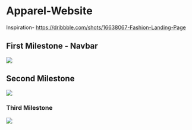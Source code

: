 # Apparel-Website
<p> Inspiration- <a href="https://dribbble.com/shots/16638067-Fashion-Landing-Page"> https://dribbble.com/shots/16638067-Fashion-Landing-Page</a></p>
<h2> First Milestone - Navbar</h2>
<img src="https://user-images.githubusercontent.com/82451914/170452553-be124ea5-b3fa-4c2f-98c5-e77301c6617d.png">
<h2>  Second Milestone </h2>
<img src="https://user-images.githubusercontent.com/82451914/170929887-77c85b78-4995-4564-adfb-8ba8454db15d.png">
<h3> Third Milestone </h3>
<img src="https://user-images.githubusercontent.com/82451914/175093804-a1bed697-1d8d-4893-bd44-f194a71c3633.png">

